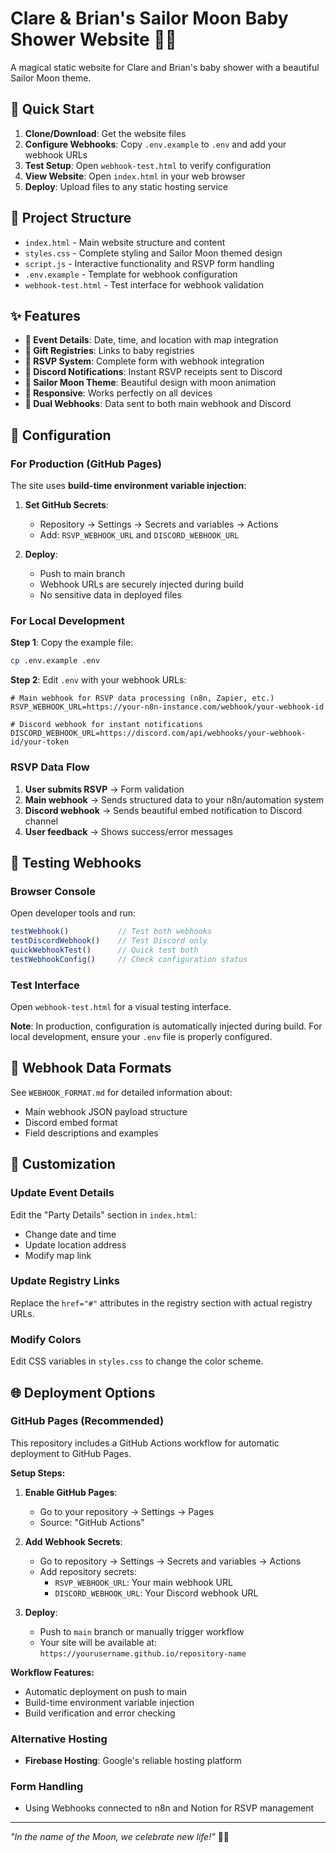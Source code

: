# Clare & Brian's Sailor Moon Baby Shower Website 🌙✨

A magical static website for Clare and Brian's baby shower with a beautiful Sailor Moon theme.

## 🚀 Quick Start

1. **Clone/Download**: Get the website files
2. **Configure Webhooks**: Copy `.env.example` to `.env` and add your webhook URLs
3. **Test Setup**: Open `webhook-test.html` to verify configuration
4. **View Website**: Open `index.html` in your web browser
5. **Deploy**: Upload files to any static hosting service

## 📁 Project Structure

- `index.html` - Main website structure and content
- `styles.css` - Complete styling and Sailor Moon themed design
- `script.js` - Interactive functionality and RSVP form handling
- `.env.example` - Template for webhook configuration
- `webhook-test.html` - Test interface for webhook validation

## ✨ Features

- **📅 Event Details**: Date, time, and location with map integration
- **🎁 Gift Registries**: Links to baby registries
- **📝 RSVP System**: Complete form with webhook integration
- **💬 Discord Notifications**: Instant RSVP receipts sent to Discord
- **🌙 Sailor Moon Theme**: Beautiful design with moon animation
- **📱 Responsive**: Works perfectly on all devices
- **🔄 Dual Webhooks**: Data sent to both main webhook and Discord

## 🔧 Configuration

### For Production (GitHub Pages)

The site uses **build-time environment variable injection**:

1. **Set GitHub Secrets**:
   - Repository → Settings → Secrets and variables → Actions
   - Add: `RSVP_WEBHOOK_URL` and `DISCORD_WEBHOOK_URL`

2. **Deploy**:
   - Push to main branch
   - Webhook URLs are securely injected during build
   - No sensitive data in deployed files

### For Local Development

**Step 1**: Copy the example file:

```bash
cp .env.example .env
```

**Step 2**: Edit `.env` with your webhook URLs:

```env
# Main webhook for RSVP data processing (n8n, Zapier, etc.)
RSVP_WEBHOOK_URL=https://your-n8n-instance.com/webhook/your-webhook-id

# Discord webhook for instant notifications
DISCORD_WEBHOOK_URL=https://discord.com/api/webhooks/your-webhook-id/your-token
```

### RSVP Data Flow

1. **User submits RSVP** → Form validation
2. **Main webhook** → Sends structured data to your n8n/automation system
3. **Discord webhook** → Sends beautiful embed notification to Discord channel
4. **User feedback** → Shows success/error messages

## 🧪 Testing Webhooks

### Browser Console

Open developer tools and run:

```javascript
testWebhook()           // Test both webhooks
testDiscordWebhook()    // Test Discord only
quickWebhookTest()      // Quick test both
testWebhookConfig()     // Check configuration status
```

### Test Interface

Open `webhook-test.html` for a visual testing interface.

**Note**: In production, configuration is automatically injected during build. For local development, ensure your `.env` file is properly configured.

## 📄 Webhook Data Formats

See `WEBHOOK_FORMAT.md` for detailed information about:

- Main webhook JSON payload structure
- Discord embed format
- Field descriptions and examples

## 🔧 Customization

### Update Event Details

Edit the "Party Details" section in `index.html`:

- Change date and time
- Update location address
- Modify map link

### Update Registry Links

Replace the `href="#"` attributes in the registry section with actual registry URLs.

### Modify Colors

Edit CSS variables in `styles.css` to change the color scheme.

## 🌐 Deployment Options

### GitHub Pages (Recommended)

This repository includes a GitHub Actions workflow for automatic deployment to GitHub Pages.

**Setup Steps:**

1. **Enable GitHub Pages**:
   - Go to your repository → Settings → Pages
   - Source: "GitHub Actions"

2. **Add Webhook Secrets**:
   - Go to repository → Settings → Secrets and variables → Actions
   - Add repository secrets:
     - `RSVP_WEBHOOK_URL`: Your main webhook URL
     - `DISCORD_WEBHOOK_URL`: Your Discord webhook URL

3. **Deploy**:
   - Push to `main` branch or manually trigger workflow
   - Your site will be available at: `https://yourusername.github.io/repository-name`

**Workflow Features:**

- Automatic deployment on push to main
- Build-time environment variable injection
- Build verification and error checking

### Alternative Hosting

- **Firebase Hosting**: Google's reliable hosting platform

### Form Handling

- Using Webhooks connected to n8n and Notion for RSVP management

---

*"In the name of the Moon, we celebrate new life!"* 🌙💕
